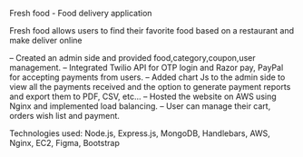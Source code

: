 Fresh food - Food delivery application

Fresh food allows users to find their favorite food based on a restaurant and make deliver online

– Created an admin side and provided food,category,coupon,user management.
– Integrated Twilio API for OTP login and Razor pay, PayPal for accepting payments from users.
– Added chart Js to the admin side to view all the payments received and the option to generate payment
  reports and export them to PDF, CSV, etc...
– Hosted the website on AWS using Nginx and implemented load balancing.
– User can manage their cart, orders wish list and payment.

Technologies used:
Node.js, Express.js, MongoDB, Handlebars, AWS, Nginx, EC2, Figma, Bootstrap
